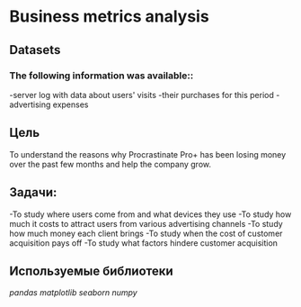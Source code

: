 # Business metrics analysis
## Datasets
### The following information was available::
 -server log with data about users' visits 
 -their purchases for this period 
 -advertising expenses
## Цель
To understand the reasons why Procrastinate Pro+ has been losing money over the past few months and help the company grow.
## Задачи:
-To study where users come from and what devices they use
-To study how much it costs to attract users from various advertising channels
-To study how much money each client brings
-To study when the cost of customer acquisition pays off
-To study what factors hindere customer acquisition
## Используемые библиотеки
*pandas*
*matplotlib*
*seaborn*
*numpy*
 
